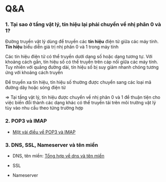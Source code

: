 # Q&A

### 1. Tại sao ở tầng vật lý, tín hiệu lại phải chuyển về nhị phân 0 và 1?

Đường truyền vật lý dùng để truyền các **tín hiệu** điện tử giữa các máy tính. **Tín hiệu** biểu diễn giá trị nhị phân 0 và 1 trong máy tính

Các tín hiệu điện tử có thể truyền dưới dạng số hoặc dạng tương tự. Với khoảng cách gần, tín hiệu số có thể truyền trên cáp nối giữa các máy tính. Tuy nhiên với quãng đường dài, tín hiệu số bị suy giảm nhanh chóng tương ứng với khoảng cách truyền

Để truyền xa tín hiệu, tín hiệu số thường được chuyển sang các loại mã đường dây hoặc sóng điện từ

=> Tại tầng vật lý, tín hiệu được chuyển về nhị phân 0 và 1 để thuận tiện cho việc biến đổi thành các dạng khác có thể truyền tải trên môi trường vật lý tùy vào nhu cầu theo từng trường hợp

### 2. POP3 và IMAP

- [Một vài điều về POP3 và IMAP]

 [Một vài điều về POP3 và IMAP]: <https://github.com/shaidoka/thuctap-NhanHoa/blob/main/Cac%20giao%20thuc%20mang/POP3_IMAP/POP3_IMAP.md>

### 3. DNS, SSL, Nameserver và tên miền

- DNS, tên miền: [Tổng hợp về dns và tên miền] 

 [Tổng hợp về dns và tên miền]: <https://github.com/shaidoka/thuctap-NhanHoa/blob/main/Cac%20giao%20thuc%20mang/DNS/DNS.md>

- SSL



- Nameserver

